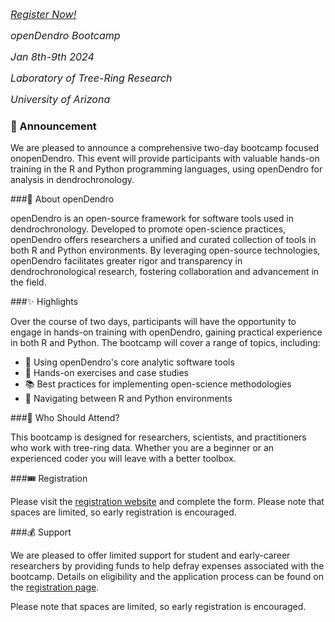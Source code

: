 <font size= "3">[*Register Now!*](https://docs.google.com/forms/d/e/1FAIpQLSf2ijN-X3eo9qA0ZCQYeRFDL2GVR3sHZvPp7uknwNd-05zGBg/viewform?usp=sf_link)</font>

<font size= "3">*openDendro Bootcamp*</font>

<font size= "3">*Jan 8th-9th 2024*</font>

<font size= "3">*Laboratory of Tree-Ring Research*</font>

<font size= "3">  *University of Arizona*</font>

### 📢 Announcement 

We are pleased to announce a comprehensive two-day bootcamp focused onopenDendro. This event will provide participants with valuable hands-on training in the R and Python programming languages, using openDendro for analysis in dendrochronology.

###🌲 About openDendro 

openDendro is an open-source framework for software tools used in dendrochronology. Developed to promote open-science practices, openDendro offers researchers a unified and curated collection of tools in both R and Python environments. By leveraging open-source technologies, openDendro facilitates greater rigor and transparency in dendrochronological research, fostering collaboration and advancement in the field.

###✨ Highlights

Over the course of two days, participants will have the opportunity to engage in hands-on training with openDendro, gaining practical experience in both R and Python. The bootcamp will cover a range of topics, including:

+ 🌳 Using openDendro's core analytic software tools
+ 🔧 Hands-on exercises and case studies
+ 📚 Best practices for implementing open-science methodologies
+ 🔄 Navigating between R and Python environments

###💼 Who Should Attend? 

This bootcamp is designed for researchers, scientists, and practitioners who work with tree-ring data. Whether you are a beginner or an experienced coder you will leave with a better toolbox.

###🎟️ Registration

Please visit the [registration website](https://docs.google.com/forms/d/e/1FAIpQLSf2ijN-X3eo9qA0ZCQYeRFDL2GVR3sHZvPp7uknwNd-05zGBg/viewform?usp=sf_link) and complete the form. Please note that spaces are limited, so early registration is encouraged.

###💰 Support 

We are pleased to offer limited support for student and early-career researchers by providing funds to help defray expenses associated with the bootcamp. Details on eligibility and the application process can be found on the [registration page](https://docs.google.com/forms/d/e/1FAIpQLSf2ijN-X3eo9qA0ZCQYeRFDL2GVR3sHZvPp7uknwNd-05zGBg/viewform?usp=sf_link).

Please note that spaces are limited, so early registration is encouraged.

